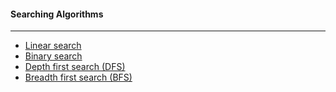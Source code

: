 #### Searching Algorithms
---
- [Linear search](https://github.com/zhorton34/data-structures-algorithms-101/blob/master/searches/linear.js)
- [Binary search](https://github.com/zhorton34/data-structures-algorithms-101/blob/master/searches/binary.js)
- [Depth first search (DFS)](https://google.com?q=depthfirstsearch)
- [Breadth first search (BFS)](https://www.tutorialspoint.com/Breadth-first-search-traversal-in-Javascript)
